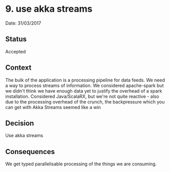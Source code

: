 # 9. use akka streams

Date: 31/03/2017

## Status

Accepted

## Context

The bulk of the application is a processing pipeline for data feeds. We need a way to process streams of information.
We considered apache-spark but we didn't think we  have enough data yet to justify the overhead of a spark installation. 
Considered Java/ScalaRX, but we're not quite reactive - also due to the processing overhead of the crunch, the backpressure which 
you can get with Akka Streams seemed like a win

## Decision

Use akka streams

## Consequences

We get typed parallelisable processing of the things we are consuming. 
